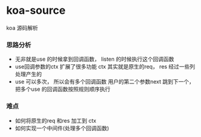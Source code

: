 # koa-source
koa 源码解析

### 思路分析

- 无非就是use 的时候拿到回调函数， listen 的时候执行这个回调函数
- use回调参数的ctx 扩展了很多功能 ctx 其实就是原生的req， res 经过一些列处理产生的
- use 可以多次， 所以会有多个回调函数 用户的第二个参数next 跳到下一个， 把多个use 的回调函数按照规则顺序执行


### 难点
 - 如何将原生的req 和res 加工到 ctx  
 - 如何实现一个中间件(处理多个回调函数)